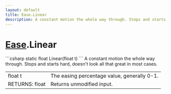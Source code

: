 ```yaml
---
layout: default
title: Ease.Linear
description: A constant motion the whole way through. Stops and starts hard, doesn't look all that great in most cases.
---
```

# [Ease]({{site.url}}/Pages/StereoKit.Framework/Ease.html).Linear

<div class='signature' markdown='1'>
```csharp
static float Linear(float t)
```
A constant motion the whole way through. Stops and starts
hard, doesn't look all that great in most cases.
</div>

|  |  |
|--|--|
|float t|The easing percentage value, generally 0-1.|
|RETURNS: float|Returns unmodified input.|




